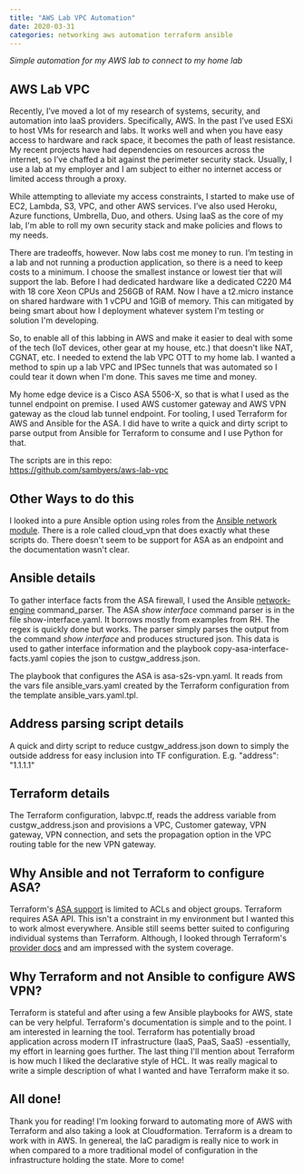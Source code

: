 ```yaml
---
title: "AWS Lab VPC Automation"
date: 2020-03-31
categories: networking aws automation terraform ansible
---
```

_Simple automation for my AWS lab to connect to my home lab_

## AWS Lab VPC

Recently, I’ve moved a lot of my research of systems, security, and automation into IaaS providers. Specifically, AWS. In the past I’ve used ESXi to host VMs for research and labs. It works well and when you have easy access to hardware and rack space, it becomes the path of least resistance. My recent projects have had dependencies on resources across the internet, so I’ve chaffed a bit against the perimeter security stack. Usually, I use a lab at my employer and I am subject to either no internet access or limited access through a proxy.

While attempting to alleviate my access constraints, I started to make use of EC2, Lambda, S3, VPC, and other AWS services. I’ve also used Heroku, Azure functions, Umbrella, Duo, and others. Using IaaS as the core of my lab, I'm able to roll my own security stack and make policies and flows to my needs.

There are tradeoffs, however. Now labs cost me money to run. I’m testing in a lab and not running a production application, so there is a need to keep costs to a minimum. I choose the smallest instance or lowest tier that will support the lab. Before I had dedicated hardware like a dedicated C220 M4 with 18 core Xeon CPUs and 256GB of RAM. Now I have a t2.micro instance on shared hardware with 1 vCPU and 1GiB of memory. This can mitigated by being smart about how I deployment whatever system I'm testing or solution I'm developing.

So, to enable all of this labbing in AWS and make it easier to deal with some of the tech (IoT devices, other gear at my house, etc.) that doesn't like NAT, CGNAT, etc. I needed to extend the lab VPC OTT to my home lab. I wanted a method to spin up a lab VPC and IPSec tunnels that was automated so I could tear it down when I'm done. This saves me time and money.

My home edge device is a Cisco ASA 5506-X, so that is what I used as the tunnel endpoint on premise. I used AWS customer gateway and AWS VPN gateway as the cloud lab tunnel endpoint. For tooling, I used Terraform for AWS and Ansible for the ASA. I did have to write a quick and dirty script to parse output from Ansible for Terraform to consume and I use Python for that.

The scripts are in this repo:  
https://github.com/sambyers/aws-lab-vpc


## Other Ways to do this
I looked into a pure Ansible option using roles from the [Ansible network module](https://github.com/ansible-network). There is a role called cloud_vpn that does exactly what these scripts do. There doesn't seem to be support for ASA as an endpoint and the documentation wasn't clear.

## Ansible details
To gather interface facts from the ASA firewall, I used the Ansible [network-engine](https://galaxy.ansible.com/ansible-network/network-engine) command_parser. The ASA _show interface_ command parser is in the file show-interface.yaml. It borrows mostly from examples from RH. The regex is quickly done but works. The parser simply parses the output from the command _show interface_ and produces structured json. This data is used to gather interface information and the playbook copy-asa-interface-facts.yaml copies the json to custgw_address.json.

The playbook that configures the ASA is asa-s2s-vpn.yaml. It reads from the vars file ansible_vars.yaml created by the Terraform configuration from the template ansible_vars.yaml.tpl.

## Address parsing script details
A quick and dirty script to reduce custgw_address.json down to simply the outside address for easy inclusion into TF configuration. E.g. "address": "1.1.1.1"

## Terraform details
The Terraform configuration, labvpc.tf, reads the address variable from custgw_address.json and provisions a VPC, Customer gateway, VPN gateway, VPN connection, and sets the propagation option in the VPC routing table for the new VPN gateway.

## Why Ansible and not Terraform to configure ASA?
Terraform's [ASA support](https://www.terraform.io/docs/providers/ciscoasa/index.html) is limited to ACLs and object groups. Terraform requires ASA API. This isn't a constraint in my environment but I wanted this to work almost everywhere. Ansible still seems better suited to configuring individual systems than Terraform. Although, I looked through Terraform's [provider docs](https://www.terraform.io/docs/providers/) and am impressed with the system coverage.

## Why Terraform and not Ansible to configure AWS VPN?
Terraform is stateful and after using a few Ansible playbooks for AWS, state can be very helpful. Terraform's documentation is simple and to the point. I am interested in learning the tool. Terraform has potentially broad application across modern IT infrastructure (IaaS, PaaS, SaaS) -essentially, my effort in learning goes further. The last thing I'll mention about Terraform is how much I liked the declarative style of HCL. It was really magical to write a simple description of what I wanted and have Terraform make it so.

## All done!
Thank you for reading! I'm looking forward to automating more of AWS with Terraform and also taking a look at Cloudformation. Terraform is a dream to work with in AWS. In genereal, the IaC paradigm is really nice to work in when compared to a more traditional model of configuration in the infrastructure holding the state. More to come!
